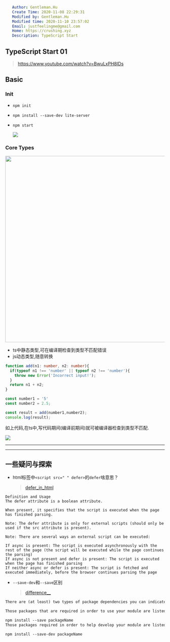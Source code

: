 ```yaml
   Author: Gentleman.Hu
   Create Time: 2020-11-08 22:29:31
   Modified by: Gentleman.Hu
   Modified time: 2020-11-10 23:57:02
   Email: justfeelingme@gmail.com
   Home: https://crushing.xyz
   Description: TypeScript Start
 ```

## TypeScript Start 01

> https://www.youtube.com/watch?v=BwuLxPH8IDs

## Basic

### Init

- `npm init`

- `npm install --save-dev lite-server`

- `npm start`
  
  ![](https://cdn.jsdelivr.net/gh/gentlemanhu/public-store/images/20201108231235.gif)

### Core Types

<img title="" src="https://cdn.jsdelivr.net/gh/gentlemanhu/public-store/images/20201108231706.png" alt="" width="587">

- ts中静态类型,可在编译期检查到类型不匹配错误
- js动态类型,随意转换

```typescript
function add(n1: number, n2: number){
  if(typeof n1 !== 'number' || typeof n2 !== 'number'){
    throw new Error('Incorrect input!');
  }
  return n1 + n2;
}

const number1 = '5'
const number2 = 2.5;

const result = add(number1,number2);
console.log(result);
```

如上代码,在ts中,写代码期间(编译前期间)就可被编译器检查到类型不匹配.

![](https://cdn.jsdelivr.net/gh/gentlemanhu/public-store/images/20201110235608.png)

---
---

## 一些疑问与探索

- html标签中`<script src=" " defer>`的`defer`啥意思？
  
  > [defer_in_html](https://www.w3schools.com/tags/att_script_defer.asp#:~:text=The%20defer%20attribute%20is%20a,the%20page%20has%20finished%20parsing.&text=If%20neither%20async%20or%20defer,browser%20continues%20parsing%20the%20page)

```markup
Definition and Usage
The defer attribute is a boolean attribute.

When present, it specifies that the script is executed when the page has finished parsing.

Note: The defer attribute is only for external scripts (should only be used if the src attribute is present).

Note: There are several ways an external script can be executed:

If async is present: The script is executed asynchronously with the rest of the page (the script will be executed while the page continues the parsing)
If async is not present and defer is present: The script is executed when the page has finished parsing
If neither async or defer is present: The script is fetched and executed immediately, before the browser continues parsing the page
```

- `--save-dev`和`--save`区别
  
  > [difference__](https://stackoverflow.com/a/28510398)

```md
There are (at least) two types of package dependencies you can indicate in your package.json files:

Those packages that are required in order to use your module are listed under the "dependencies" property. Using npm you can add those dependencies to your package.json file this way:

npm install --save packageName
Those packages required in order to help develop your module are listed under the "devDependencies" property. These packages are not necessary for others to use the module, but if they want to help develop the module, these packages will be needed. Using npm you can add those devDependencies to your package.json file this way:

npm install --save-dev packageName
```